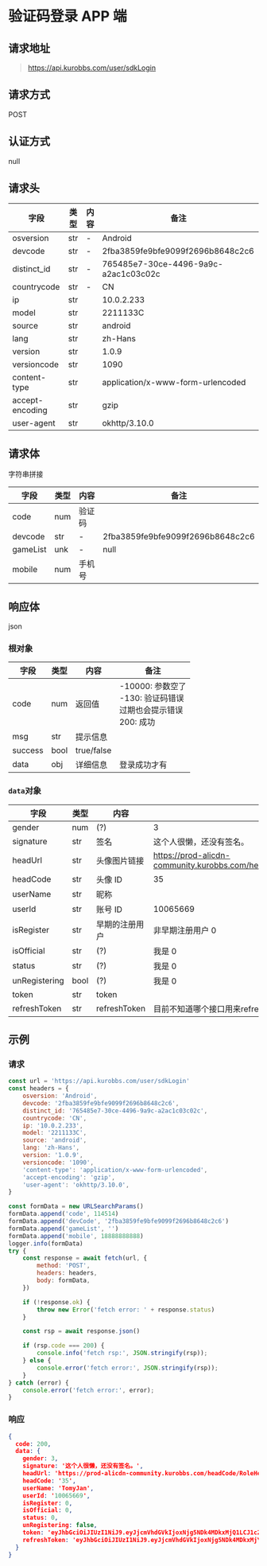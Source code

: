 # 验证码登录 APP 端

## 请求地址

> https://api.kurobbs.com/user/sdkLogin

## 请求方式
POST

## 认证方式

null

## 请求头

| 字段            | 类型 | 内容 | 备注                                 |
| --------------- | ---- | ---- | ------------------------------------ |
| osversion       | str  | -    | Android                              |
| devcode         | str  | -    | 2fba3859fe9bfe9099f2696b8648c2c6     |
| distinct_id     | str  | -    | 765485e7-30ce-4496-9a9c-a2ac1c03c02c |
| countrycode     | str  | -    | CN                                   |
| ip              | str  |      | 10.0.2.233                           |
| model           | str  |      | 2211133C                             |
| source          | str  |      | android                              |
| lang            | str  |      | zh-Hans                              |
| version         | str  |      | 1.0.9                                |
| versioncode     | str  |      | 1090                                 |
| content-type    | str  |      | application/x-www-form-urlencoded    |
| accept-encoding | str  |      | gzip                                 |
| user-agent      | str  |      | okhttp/3.10.0                        |

## 请求体

字符串拼接

| 字段     | 类型 | 内容   | 备注                             |
| -------- | ---- | ------ | -------------------------------- |
| code     | num  | 验证码 |                                  |
| devcode  | str  | -      | 2fba3859fe9bfe9099f2696b8648c2c6 |
| gameList | unk  | -      | null                             |
| mobile   | num  | 手机号 |                                  |

## 响应体

json

### 根对象

| 字段    | 类型 | 内容       | 备注                                                         |
| ------- | ---- | ---------- | ------------------------------------------------------------ |
| code    | num  | 返回值     | -10000: 参数空了<br />-130: 验证码错误<br />过期也会提示错误<br />200: 成功 |
| msg     | str  | 提示信息   |                                                              |
| success | bool | true/false |                                                              |
| data    | obj  | 详细信息   | 登录成功才有                                                 |

### `data`对象

| 字段      | 类型 | 内容         | 备注                                                         |
| --------- | ---- | ------------ | ------------------------------------------------------------ |
| gender    | num  | (?)          | 3                                                            |
| signature | str  | 签名         | 这个人很懒，还没有签名。                                     |
| headUrl   | str  | 头像图片链接 | https://prod-alicdn-community.kurobbs.com/headCode/RoleHeadTwentyone.png |
| headCode | str | 头像 ID   | 35 |
| userName | str | 昵称      |    |
| userId | str | 账号 ID   | 10065669 |
| isRegister | str | 早期的注册用户 | 非早期注册用户 0 |
| isOfficial | str | (?)   | 我是 0 |
| status | str | (?)   | 我是 0 |
| unRegistering | bool | (?)   | 我是 0 |
| token | str | token |    |
| refreshToken | str | refreshToken | 目前不知道哪个接口用来refresh |

## 示例

### 请求

```js
const url = 'https://api.kurobbs.com/user/sdkLogin'
const headers = {
    osversion: 'Android',
    devcode: '2fba3859fe9bfe9099f2696b8648c2c6',
    distinct_id: '765485e7-30ce-4496-9a9c-a2ac1c03c02c',
    countrycode: 'CN',
    ip: '10.0.2.233',
    model: '2211133C',
    source: 'android',
    lang: 'zh-Hans',
    version: '1.0.9',
    versioncode: '1090',
    'content-type': 'application/x-www-form-urlencoded',
    'accept-encoding': 'gzip',
    'user-agent': 'okhttp/3.10.0',
}

const formData = new URLSearchParams()
formData.append('code', 114514)
formData.append('devCode', '2fba3859fe9bfe9099f2696b8648c2c6')
formData.append('gameList', '')
formData.append('mobile', 18888888888)
logger.info(formData)
try {
    const response = await fetch(url, {
        method: 'POST',
        headers: headers,
        body: formData,
    })

    if (!response.ok) {
        throw new Error('fetch error: ' + response.status)
    }

    const rsp = await response.json()

    if (rsp.code === 200) {
        console.info('fetch rsp:', JSON.stringify(rsp));
    } else {
        console.error('fetch error:', JSON.stringify(rsp));
    }
} catch (error) {
    console.error('fetch error:', error);
}
```

### 响应

```json
{
  code: 200,
  data: {
    gender: 3,
    signature: '这个人很懒，还没有签名。',
    headUrl: 'https://prod-alicdn-community.kurobbs.com/headCode/RoleHeadTwentyone.png',
    headCode: '35',
    userName: 'TomyJan',
    userId: '10065669',
    isRegister: 0,
    isOfficial: 0,
    status: 0,
    unRegistering: false,
    token: 'eyJhbGciOiJIUzI1NiJ9.eyJjcmVhdGVkIjoxNjg5NDk4MDkxMjQ1LCJ1c2VySWQiOjEwMDY1NjY5fQ.AAAA_AAAAAAAAAAAAAAAAAAAAAAAAAAA-AAAAAAAAAA',
    refreshToken: 'eyJhbGciOiJIUzI1NiJ9.eyJjcmVhdGVkIjoxNjg5NDk4MDkxMjY5LCJ1c2VySWQiOjEwMDY1NjY5fQ.AAAAAAAAAAAAAAA-AAAAAAAAAAAAAAAAAAAAAAAAA-0'
  }
}
```
